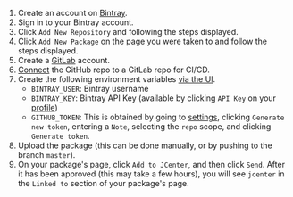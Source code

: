 1. Create an account on [Bintray](https://bintray.com/).
1. Sign in to your Bintray account.
1. Click `Add New Repository` and following the steps displayed.
1. Click `Add New Package` on the page you were taken to and follow the steps displayed.
1. Create a [GitLab](https://gitlab.com/users/sign_in#register-pane) account.
1. [Connect](https://docs.gitlab.com/ee/ci/ci_cd_for_external_repos/github_integration.html) the GitHub repo to a GitLab repo for CI/CD.
1. Create the following environment variables [via the UI](https://docs.gitlab.com/ee/ci/variables/#via-the-ui).
    - `BINTRAY_USER`: Bintray username 
    - `BINTRAY_KEY`: Bintray API Key (available by clicking `API Key` on your [profile](https://bintray.com/profile/edit))
    - `GITHUB_TOKEN`: This is obtained by going to [settings](https://github.com/settings/tokens), clicking `Generate new token`, entering a `Note`, selecting the `repo` scope, and clicking `Generate token`.
1. Upload the package (this can be done manually, or by pushing to the branch `master`).
1. On your package's page, click `Add to JCenter`, and then click `Send`. After it has been approved (this may take a few hours), you will see `jcenter` in the `Linked to` section of your package's page.